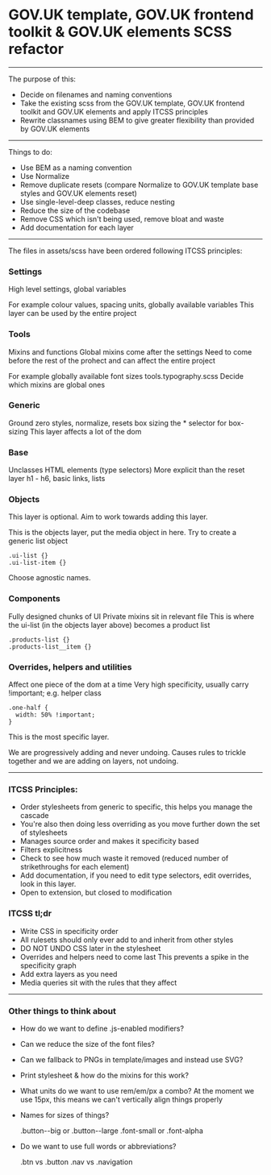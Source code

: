 # GOV.UK template, GOV.UK frontend toolkit & GOV.UK elements SCSS refactor

---

The purpose of this:

- Decide on filenames and naming conventions
- Take the existing scss from the GOV.UK template, GOV.UK frontend toolkit and GOV.UK elements and apply ITCSS principles
- Rewrite classnames using BEM to give greater flexibility than provided by GOV.UK elements

---

Things to do:

* Use BEM as a naming convention
* Use Normalize
* Remove duplicate resets (compare Normalize to GOV.UK template base styles and GOV.UK elements reset)
* Use single-level-deep classes, reduce nesting
* Reduce the size of the codebase
* Remove CSS which isn't being used, remove bloat and waste
* Add documentation for each layer

---

The files in assets/scss have been ordered following ITCSS principles:

### Settings

High level settings, global variables

For example colour values, spacing units, globally available variables
This layer can be used by the entire project

### Tools

Mixins and functions
Global mixins come after the settings
Need to come before the rest of the prohect and can affect the entire project

For example globally available font sizes
tools.typography.scss
Decide which mixins are global ones

### Generic

Ground zero styles, normalize, resets box sizing
the * selector for box-sizing
This layer affects a lot of the dom

### Base

Unclasses HTML elements (type selectors)
More explicit than the reset layer
h1 - h6, basic links, lists

### Objects

This layer is optional.
Aim to work towards adding this layer.

This is the objects layer, put the media object in here.
Try to create a generic list object

    .ui-list {}
    .ui-list-item {}

Choose agnostic names.

### Components

Fully designed chunks of UI
Private mixins sit in relevant file
This is where the ui-list (in the objects layer above) becomes a product list

    .products-list {}
    .products-list__item {}

### Overrides, helpers and utilities

Affect one piece of the dom at a time
Very high specificity, usually carry !important;
e.g. helper class

    .one-half {
      width: 50% !important;
    }

This is the most specific layer.

We are progressively adding and never undoing.
Causes rules to trickle together and we are adding on layers, not undoing.

------------------------------------------------------------------------------------------

### ITCSS Principles:

- Order stylesheets from generic to specific, this helps you manage the cascade
- You're also then doing less overriding as you move further down the set of stylesheets
- Manages source order and makes it specificity based
- Filters explicitness
- Check to see how much waste it removed (reduced number of strikethroughs for each element)
- Add documentation, if you need to edit type selectors, edit overrides, look in this layer.
- Open to extension, but closed to modification

### ITCSS tl;dr
- Write CSS in specificity order
- All rulesets should only ever add to and inherit from other styles
- DO NOT UNDO CSS later in the stylesheet
- Overrides and helpers need to come last
  This prevents a spike in the specificity graph
- Add extra layers as you need
- Media queries sit with the rules that they affect

------------------------------------------------------------------------------------------

### Other things to think about

- How do we want to define .js-enabled modifiers?
- Can we reduce the size of the font files?
- Can we fallback to PNGs in template/images and instead use SVG?
- Print stylesheet & how do the mixins for this work?
- What units do we want to use rem/em/px a combo? At the moment we use 15px, this means we can't vertically align things properly
- Names for sizes of things?

    .button--big or .button--large
    .font-small or .font-alpha

- Do we want to use full words or abbreviations?

    .btn vs .button
    .nav vs .navigation
